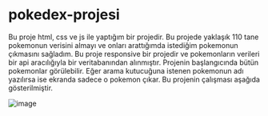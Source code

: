 # pokedex-projesi
Bu proje html, css ve js ile yaptığım bir projedir. Bu projede yaklaşık 110 tane pokemonun verisini almayı ve onları arattığımda istediğim pokemonun çıkmasını sağladım. Bu proje responsive bir projedir ve pokemonların verileri bir api aracılığıyla bir veritabanından alınmıştır. Projenin başlangıcında bütün pokemonlar görülebilir. Eğer arama kutucuğuna istenen pokemonun adı yazılırsa ise ekranda sadece o pokemon çıkar. Bu projenin çalışması aşağıda gösterilmiştir.

![image](https://github.com/BoraBayraktar1/pokedex-projesi/assets/145857614/0e8cc972-4eff-4d41-898a-7500f86deeb4)

